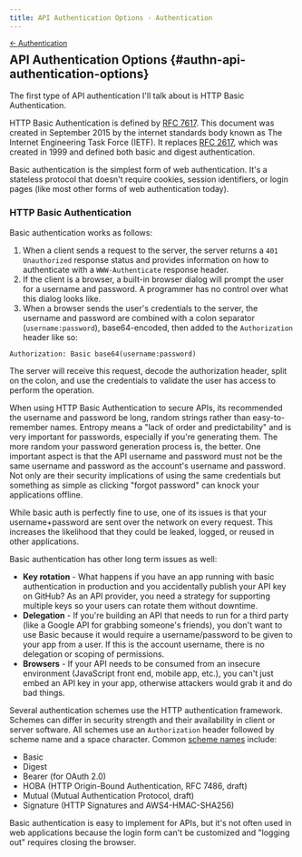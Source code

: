 ```yaml
---
title: API Authentication Options - Authentication
---
```


<div style="font-size: 0.9em; margin-bottom: -20px;"><a href="/books/api-security/authn/">&larr; Authentication</a></div>

## API Authentication Options {#authn-api-authentication-options}

The first type of API authentication I'll talk about is HTTP Basic Authentication.

HTTP Basic Authentication is defined by [RFC 7617](https://tools.ietf.org/html/rfc7617). This document was created in September 2015 by the internet standards body known as The Internet Engineering Task Force (IETF). It replaces [RFC 2617](https://tools.ietf.org/html/rfc2617), which was created in 1999 and defined both basic and digest authentication.

Basic authentication is the simplest form of web authentication. It's a stateless protocol that doesn't require cookies, session identifiers, or login pages (like most other forms of web authentication today).

### HTTP Basic Authentication

Basic authentication works as follows:

1. When a client sends a request to the server, the server returns a `401 Unauthorized` response status and provides information on how to authenticate with a <code style="word-break: keep-all">WWW-Authenticate</code> response header.
1. If the client is a browser, a built-in browser dialog will prompt the user for a username and password. A programmer has no control over what this dialog looks like.
1. When a browser sends the user's credentials to the server, the username and password are combined with a colon separator (`username:password`), base64-encoded, then added to the `Authorization` header like so:

```
Authorization: Basic base64(username:password)
```

The server will receive this request, decode the authorization header, split on the colon, and use the credentials to validate the user has access to perform the operation.

When using HTTP Basic Authentication to secure APIs, its recommended the username and password be long, random strings rather than easy-to-remember names. Entropy means a "lack of order and predictability" and is very important for passwords, especially if you're generating them. The more random your password generation process is, the better. One important aspect is that the API username and password must not be the same username and password as the account's username and password. Not only are their security implications of using the same credentials but something as simple as clicking "forgot password" can knock your applications offline.

While basic auth is perfectly fine to use, one of its issues is that your username+password are sent over the network on every request. This increases the likelihood that they could be leaked, logged, or reused in other applications.


Basic authentication has other long term issues as well:

- **Key rotation** - What happens if you have an app running with basic authentication in production and you accidentally publish your API key on GitHub? As an API provider, you need a strategy for supporting multiple keys so your users can rotate them without downtime.
- **Delegation** - If you're building an API that needs to run for a third party (like a Google API for grabbing someone's friends), you don't want to use Basic because it would require a username/password to be given to your app from a user. If this is the account username, there is no delegation or scoping of permissions.
- **Browsers** - If your API needs to be consumed from an insecure environment (JavaScript front end, mobile app, etc.), you can't just embed an API key in your app, otherwise attackers would grab it and do bad things.

Several authentication schemes use the HTTP authentication framework. Schemes can differ in security strength and their availability in client or server software. All schemes use an `Authorization` header followed by scheme name and a space character. Common [scheme names](https://developer.mozilla.org/en-US/docs/Web/HTTP/Authentication#Authentication_schemes) include:

* Basic
* Digest
* Bearer (for OAuth 2.0)
* HOBA (HTTP Origin-Bound Authentication, RFC 7486, draft)
* Mutual (Mutual Authentication Protocol, draft)
* Signature (HTTP Signatures and AWS4-HMAC-SHA256)

Basic authentication is easy to implement for APIs, but it's not often used in web applications because the login form can't be customized and "logging out" requires closing the browser.
